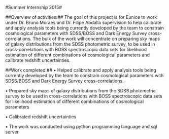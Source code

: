 #Summer Internship 2015#

##Overview of activities:##
The goal of this project is for Eunice to work under Dr. Bruno Moraes and Dr. Filipe Abdalla supervision to help calibrate and apply analysis tools being currently developed by the team to constrain cosmological parameters with SDSS/BOSS and Dark Energy Survey cross-correlations. The bulk of the work will concentrate on preparing sky maps of galaxy distributions from the SDSS photometric survey, to be used in cross-correlations with BOSS spectroscopic data sets for likelihood estimation of different combinations of cosmological parameters and calibrate redshift uncertainties.


##Work completed:##
•  Helped calibrate and apply analysis tools being currently developed by the team to constrain cosmological parameters with SDSS/BOSS and Dark Energy Survey cross-correlations.

•  Prepared sky maps of galaxy distributions from the SDSS photometric survey to be used in cross-correlations with BOSS spectroscopic data sets for likelihood estimation of different combinations of cosmological parameters 

•  Calibrated redshift uncertainties

•  The work was conducted using python programming language and sql server 
